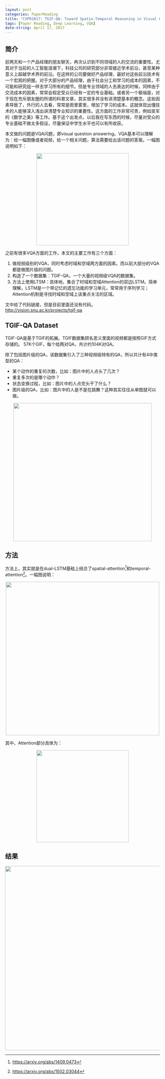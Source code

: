 ```yaml
---
layout: post
categories: PaperReading
title: "CVPR2017: TGIF-QA: Toward Spatio-Temporal Reasoning in Visual Question Answering"
tags: [Paper Reading, Deep Learning, VQA]
date-string: April 17, 2017
---
```



## 简介
前两天和一个产品经理的朋友聊天，再次认识到不同领域的人的交流的重要性。尤其对于当前的人工智能浪潮下，科技公司的研究部分非常接近学术前沿，甚至某种意义上超越学术界的前沿。在这样的公司要做好产品经理，最好对这些前沿技术有一个宏观的把握。对于大部分的产品经理，由于社会分工和学习的成本的因素，不可能和研究组一样去学习所有的细节。但是专业领域的人去表达的时候，同样由于交流成本的因素，常常会假定受众已经有一定的专业基础。或者另一个极端是，对于现在充斥朋友圈的所谓的科普文章，其实很多并没有讲清楚基本的概念。这些因素导致了，外行的人去看，常常是雨里雾里，增加了学习的成本。这就体现出懂技术的人能够深入浅出讲清楚专业知识的重要性。这方面的工作非常可贵，例如吴军的《数学之美》等工作。基于这个出发点，以后我在写东西的时候，尽量对受众的专业基础不做太多假设，尽量保证中学生水平也可以有所收获。

本文做的问题是VQA问题，即visual question answering。VQA基本可以理解为：给一幅图像或者视频，给一个相关问题，算法需要给出该问题的答案。一幅图说明如下：

<center>
    <img src="http://7xkiab.com1.z0.glb.clouddn.com/blog/image/VQA.jpg" width="300">
</center>

之前有很多VQA方面的工作，本文的主要工作有三个方面：

1. 做视频级别的VQA，同时考虑时域和空域两方面的因素。而以前大部分的VQA都是做图片级的问题。
2. 构造了一个数据集：TGIF-QA，一个大量的视频级VQA的数据集。
3. 方法上使用LTSM：具体地，集合了时域和空域Attention的双边LSTM。简单理解，LSTM是一个带记忆的遗忘功能的学习单元，常常用于序列学习；Attention机制是寻找时域和空域上该重点关注的区域。

文中给了代码链接，但是目前里面还没有代码。http://vision.snu.ac.kr/projects/tgif-qa

## TGIF-QA Dataset
TGIF-QA是基于TGIF的拓展。TGIF数据集顾名思义里面的视频都是按照GIF方式存储的。
57K个GIF，每个给两对QA，共计约104K对QA。

除了包括图片级的QA，该数据集引入了三种视频级特有的QA，所以共计有4中类型的QA：

 - 某个动作的重复的次数，比如：图片中的人点头了几次？
 - 重复多次的是哪个动作？
 - 状态变换过程，比如：图片中的人点完头干了什么？
 - 图片级的QA，比如：图片中的人是不是在跳舞？这种其实往往从单图就可以做。

<center>
    <img src="http://7xkiab.com1.z0.glb.clouddn.com/blog/image/video-VQA.jpg" width="450">
</center>

## 方法
方法上，其实就是在dual-LSTM基础上结合了spatial-attention[^1]和temporal-attention[^2]。一幅图说明：

[^1]: <https://arxiv.org/abs/1409.0473>
[^2]: <https://arxiv.org/abs/1502.03044>

<center>
    <img src="http://7xkiab.com1.z0.glb.clouddn.com/blog/image/video-VQA-network.jpg" width="500">
</center>

其中，Attention部分具体为：

<center>
    <img src="http://7xkiab.com1.z0.glb.clouddn.com/blog/image/video-VQA-network-attention.jpg" width="300">
</center>

## 结果
<center>
    <img src="http://7xkiab.com1.z0.glb.clouddn.com/blog/image/video-VQA-result.jpg" width="600">
</center>